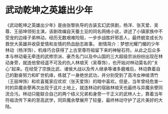 # 武动乾坤之英雄出少年

《武动乾坤之英雄出少年》是由张黎执导的古装玄幻武侠剧，杨洋、张天爱、吴尊、王丽坤领衔主演，该剧改编自天蚕土豆的同名网络小说，讲述了小镇家族中不受宠的边缘子弟林动，经历无数艰难险阻，一步步战胜奸邪恶人，最终蜕变成长为救世大英雄并收获爱情和友情的热血励志故事。
剧情简介：梦想光耀门楣的少年林动（杨洋饰），机缘巧合获得了上古至尊符祖留下来的神秘石符。从此之后众多本与林动毫无牵连的武修宗派、豪杰名门以及中山国的三大超级宗派纷纷出现在林动身旁，就连他曾经遥不可及的仇人林琅天（吴尊饰），也开始对林动莫名的“关心”起来。在经受了宗族比武、诸侯大战以及传人继承等诸多磨难后，林动靠着自己的勤奋努力和旷世机缘，练就了一身绝世武功，并分别受到了高冷女神绫清竹（王丽坤饰）和欢喜冤家应欢欢（张天爱饰）的暗中喜欢。但是，当年曾经危害一时的异魔余孽再次出现于这片土地上，就连林动的宿敌林琅天也最终与异魔余孽同流合污。林动只能联合自己的两个结义兄弟和身旁一干正义的武林人士，靠着当年符祖流传下来的至高武学，同异魔余孽展开了较量，最终林动守护了这片美好的大陆。
